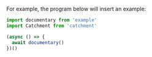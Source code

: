 For example, the program below will insert an example:

```js
import documentary from 'example'
import Catchment from 'catchment'

(async () => {
  await documentary()
})()
```